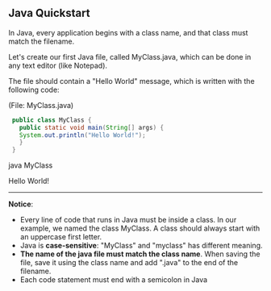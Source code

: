 ## Java Quickstart


In Java, every application begins with a class name, and that class must match the filename.

Let's create our first Java file, called MyClass.java, which can be done in any text editor (like Notepad).

The file should contain a "Hello World" message, which is written with the following code:

(File: MyClass.java)

```java
 public class MyClass {
   public static void main(String[] args) {
   System.out.println("Hello World!");
   }
 }
```

java MyClass

Hello World!

---------------------

**Notice**:

+ Every line of code that runs in Java must be inside a class. In our example, we named the class MyClass. A class should always start with an uppercase first letter.
+ Java is __case-sensitive__: "MyClass" and "myclass" has different meaning.
+ **The name of the java file must match the class name**. When saving the file, save it using the class name and add ".java" to the end of the filename.
+ Each code statement must end with a semicolon in Java
